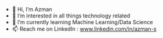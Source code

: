 - 👋 Hi, I’m Azman
- 👀 I’m interested in all things technology related
- 🌱 I’m currently learning Machine Learning/Data Science
- 📫 Reach me on LinkedIn : www.linkedin.com/in/azman-s
